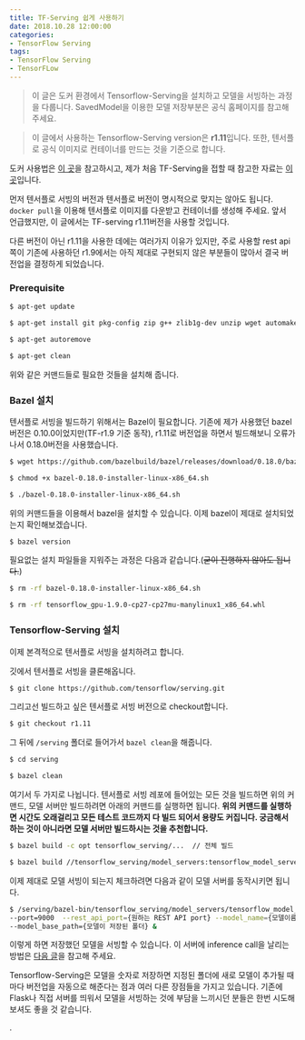 ```yaml
---
title: TF-Serving 쉽게 사용하기
date: 2018.10.28 12:00:00
categories:
- TensorFlow Serving
tags:
- TensorFlow Serving
- TensorFLow
---
```




> 이 글은 도커 환경에서 Tensorflow-Serving을 설치하고 모델을 서빙하는 과정을 다룹니다. SavedModel을 이용한 모델 저장부분은 공식 홈페이지를 참고해주세요.

> 이 글에서 사용하는 Tensorflow-Serving version은 **r1.11**입니다. 또한, 텐서플로 공식 이미지로 컨테이너를 만드는 것을 기준으로 합니다.

도커 사용법은 [이 곳](http://pyrasis.com/Docker/Docker-HOWTO#commit)을 참고하시고, 제가 처음 TF-Serving을 접할 때 참고한 자료는 [이 곳](http://xoit.tistory.com/34)입니다.

먼저 텐서플로 서빙의 버전과 텐서플로 버전이 명시적으로 맞지는 않아도 됩니다. `docker pull`을 이용해 텐서플로 이미지를 다운받고 컨테이너를 생성해 주세요. 앞서 언급했지만, 이 글에서는 TF-serving r1.11버전을 사용할 것입니다.

다른 버전이 아닌 r1.11을 사용한 데에는 여러가지 이유가 있지만, 주로 사용할 rest api 쪽이 기존에 사용하던 r1.9에서는 아직 제대로 구현되지 않은 부분들이 많아서 결국 버전업을 결정하게 되었습니다.

### Prerequisite

```bash
$ apt-get update

$ apt-get install git pkg-config zip g++ zlib1g-dev unzip wget automake libtool

$ apt-get autoremove

$ apt-get clean

```

위와 같은 커맨드들로 필요한 것들을 설치해 줍니다.

### Bazel 설치

텐서플로 서빙을 빌드하기 위해서는 Bazel이 필요합니다. 기존에 제가 사용했던 bazel 버전은 0.10.0이었지만(TF-r1.9 기준 동작), r1.11로 버전업을 하면서 빌드해보니 오류가 나서 0.18.0버전을 사용했습니다.

```bash
$ wget https://github.com/bazelbuild/bazel/releases/download/0.18.0/bazel-0.18.0-installer-linux-x86_64.sh

$ chmod +x bazel-0.18.0-installer-linux-x86_64.sh

$ ./bazel-0.18.0-installer-linux-x86_64.sh
```

위의 커맨드들을 이용해서 bazel을 설치할 수 있습니다. 이제 bazel이 제대로 설치되었는지 확인해보겠습니다.

```bash
$ bazel version
```

필요없는 설치 파일들을 지워주는 과정은 다음과 같습니다.(~~굳이 진행하지 않아도 됩니다.~~)

```bash
$ rm -rf bazel-0.18.0-installer-linux-x86_64.sh

$ rm -rf tensorflow_gpu-1.9.0-cp27-cp27mu-manylinux1_x86_64.whl

```

### Tensorflow-Serving 설치

이제 본격적으로 텐서플로 서빙을 설치하려고 합니다.

깃에서 텐서플로 서빙을 클론해옵니다.

```bash
$ git clone https://github.com/tensorflow/serving.git
```

그리고선 빌드하고 싶은 텐서플로 서빙 버전으로 checkout합니다.

```bash
$ git checkout r1.11
```

그 뒤에 `/serving` 폴더로 들어가서 `bazel clean`을 해줍니다.

```bash
$ cd serving

$ bazel clean
```

여기서 두 가지로 나뉩니다. 텐서플로 서빙 레포에 들어있는 모든 것을 빌드하면 위의 커맨드, 모델 서버만 빌드하려면 아래의 커맨드를 실행하면 됩니다. **위의 커맨드를 실행하면 시간도 오래걸리고 모든 테스트 코드까지 다 빌드 되어서 용량도 커집니다. 궁금해서 하는 것이 아니라면 모델 서버만 빌드하시는 것을 추천합니다.**

```bash
$ bazel build -c opt tensorflow_serving/...  // 전체 빌드
```

```bash
$ bazel build //tensorflow_serving/model_servers:tensorflow_model_server  // 모델 서버만 빌드
```

이제 제대로 모델 서빙이 되는지 체크하려면 다음과 같이 모델 서버를 동작시키면 됩니다.

```bash
$ /serving/bazel-bin/tensorflow_serving/model_servers/tensorflow_model_server
--port=9000  --rest_api_port={원하는 REST API port} --model_name={모델이름}
--model_base_path={모델이 저장된 폴더} &
```

이렇게 하면 저장했던 모델을 서빙할 수 있습니다. 이 서버에 inference call을 날리는 방법은 [다음 글](https://coffeedjimmy.github.io/2018/07/01/TF-Serving-RESTful/)을 참고해 주세요.

Tensorflow-Serving은 모델을 숫자로 저장하면 지정된 폴더에 새로 모델이 추가될 때마다 버전업을 자동으로 해준다는 점과 여러 다른 장점들을 가지고 있습니다. 기존에 Flask나 직접 서버를 띄워서 모델을 서빙하는 것에 부담을 느끼시던 분들은 한번 시도해 보셔도 좋을 것 같습니다.

.
